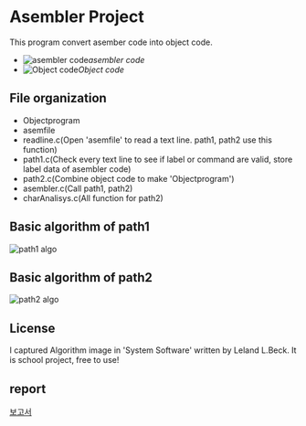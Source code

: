 # Asembler Project
This program convert asember code into object code.

- ![asembler code](https://github.com/gwnuysw/Assembler/blob/master/SystemProgramming_Asembler_20141640%EC%9D%B4%EC%84%9D%EC%9B%90/%EC%BA%A1%EC%B2%98%EC%82%AC%EC%A7%84/asemblerCode.PNG?raw=true)*asembler code*
- ![Object code](https://github.com/gwnuysw/Assembler/blob/master/SystemProgramming_Asembler_20141640%EC%9D%B4%EC%84%9D%EC%9B%90/%EC%BA%A1%EC%B2%98%EC%82%AC%EC%A7%84/ObjectProgram%EC%BA%A1%EC%B3%90.PNG?raw=true)*Object code*

## File organization
- Objectprogram
- asemfile
- readline.c(Open 'asemfile' to read a text line. path1, path2 use this function)
- path1.c(Check every text line to see if label or command are valid, store label data of asembler code)
- path2.c(Combine object code to make 'Objectprogram')
- asembler.c(Call path1, path2)
- charAnalisys.c(All function for path2)


## Basic algorithm of path1

![path1 algo](https://github.com/gwnuysw/Assembler/blob/master/SystemProgramming_Asembler_20141640%EC%9D%B4%EC%84%9D%EC%9B%90/%EC%BA%A1%EC%B2%98%EC%82%AC%EC%A7%84/path1algo.jpg?raw=true)

## Basic algorithm of path2

![path2 algo](https://github.com/gwnuysw/Assembler/blob/master/SystemProgramming_Asembler_20141640%EC%9D%B4%EC%84%9D%EC%9B%90/%EC%BA%A1%EC%B2%98%EC%82%AC%EC%A7%84/path2algo.jpg?raw=true)

## License
I captured Algorithm image in 'System Software' written by Leland L.Beck. It is school project, free to use!
## report
[보고서](https://docs.google.com/document/d/1DL4Y6oUO35UdwE0bXun5skxo8J4mHi3DCiw2uZLWrTM/edit?usp=sharing)
